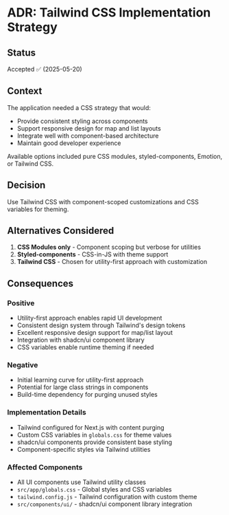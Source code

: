# ADR: Tailwind CSS Implementation Strategy

## Status

Accepted ✅ (2025-05-20)

## Context

The application needed a CSS strategy that would:

- Provide consistent styling across components
- Support responsive design for map and list layouts
- Integrate well with component-based architecture
- Maintain good developer experience

Available options included pure CSS modules, styled-components, Emotion, or Tailwind CSS.

## Decision

Use Tailwind CSS with component-scoped customizations and CSS variables for theming.

## Alternatives Considered

1. **CSS Modules only** - Component scoping but verbose for utilities
2. **Styled-components** - CSS-in-JS with theme support
3. **Tailwind CSS** - Chosen for utility-first approach with customization

## Consequences

### Positive
- Utility-first approach enables rapid UI development
- Consistent design system through Tailwind's design tokens
- Excellent responsive design support for map/list layout
- Integration with shadcn/ui component library
- CSS variables enable runtime theming if needed

### Negative
- Initial learning curve for utility-first approach
- Potential for large class strings in components
- Build-time dependency for purging unused styles

### Implementation Details
- Tailwind configured for Next.js with content purging
- Custom CSS variables in `globals.css` for theme values
- shadcn/ui components provide consistent base styling
- Component-specific styles via Tailwind utilities

### Affected Components
- All UI components use Tailwind utility classes
- `src/app/globals.css` - Global styles and CSS variables
- `tailwind.config.js` - Tailwind configuration with custom theme
- `src/components/ui/` - shadcn/ui component library integration